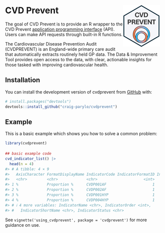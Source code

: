 
<!-- README.md is generated from README.Rmd. Please edit that file -->

# CVD Prevent <a href="https://craig-parylo.github.io/cvdprevent/"><img src="man/figures/logo.png" align="right" height="136" alt="cvdprevent website" /></a>

<!-- badges: start -->
<!-- badges: end -->

The goal of CVD Prevent is to provide an R wrapper to the CVD Prevent
[application programming interface](https://www.cvdprevent.nhs.uk/home)
(API). Users can make API requests through built-in R functions.

The Cardiovascular Disease Prevention Audit (CVDPREVENT) is an
England-wide primary care audit that automatically extracts routinely
held GP data. The Data & Improvement Tool provides open access to the
data, with clear, actionable insights for those tasked with improving
cardiovascular health.

## Installation

You can install the development version of cvdprevent from
[GitHub](https://github.com/) with:

``` r
# install.packages("devtools")
devtools::install_github("craig-parylo/cvdprevent")
```

## Example

This is a basic example which shows you how to solve a common problem:

``` r
library(cvdprevent)

## basic example code
cvd_indicator_list() |> 
  head(n = 4)
#> # A tibble: 4 × 9
#>   AxisCharacter FormatDisplayName IndicatorCode IndicatorFormatID IndicatorID
#>   <chr>         <chr>             <chr>                     <int>       <int>
#> 1 %             Proportion %      CVDP001AF                     1           1
#> 2 %             Proportion %      CVDP002AF                     1           7
#> 3 %             Proportion %      CVDP001HYP                    1          11
#> 4 %             Proportion %      CVDP004HYP                    1           4
#> # ℹ 4 more variables: IndicatorName <chr>, IndicatorOrder <int>,
#> #   IndicatorShortName <chr>, IndicatorStatus <chr>
```

See `vignette('using_cvdprevent', package = 'cvdprevent')` for more
guidance on use.
